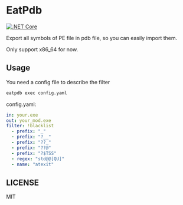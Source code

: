 # EatPdb

[![.NET Core](https://github.com/codehz/EatPdb/workflows/.NET%20Core/badge.svg?branch=master)](https://github.com/codehz/EatPdb/actions/)

Export all symbols of PE file in pdb file, so you can easily import them.

Only support x86_64 for now.

## Usage

You need a config file to describe the filter

```bash
eatpdb exec config.yaml
```

config.yaml:

```yaml
in: your.exe
out: your_mod.exe
filter: !blacklist
  - prefix: "_"
  - prefix: "?__"
  - prefix: "??_"
  - prefix: "??@"
  - prefix: "?$TSS"
  - regex: "std@@[QU]"
  - name: "atexit"
```

## LICENSE

MIT